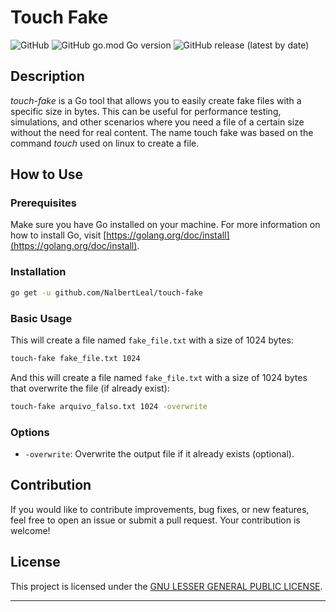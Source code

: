# Touch Fake

![GitHub](https://img.shields.io/github/license/NalbertLeal/touch-fake)
![GitHub go.mod Go version](https://img.shields.io/github/go-mod/go-version/NalbertLeal/touch-fake)
![GitHub release (latest by date)](https://img.shields.io/github/v/release/NalbertLeal/touch-fake)

## Description

_touch-fake_ is a Go tool that allows you to easily create fake files with a specific size in bytes. This can be useful for performance testing, simulations, and other scenarios where you need a file of a certain size without the need for real content. The name touch fake was based on the command _touch_ used on linux to create a file.

## How to Use

### Prerequisites

Make sure you have Go installed on your machine. For more information on how to install Go, visit [https://golang.org/doc/install](https://golang.org/doc/install).

### Installation

```bash
go get -u github.com/NalbertLeal/touch-fake
```

### Basic Usage

This will create a file named `fake_file.txt` with a size of 1024 bytes:

```bash
touch-fake fake_file.txt 1024 
```

And this will create a file named `fake_file.txt` with a size of 1024 bytes that overwrite the file (if already exist):

```bash
touch-fake arquivo_falso.txt 1024 -overwrite
```

### Options

- `-overwrite`: Overwrite the output file if it already exists (optional).

## Contribution

If you would like to contribute improvements, bug fixes, or new features, feel free to open an issue or submit a pull request. Your contribution is welcome!

## License

This project is licensed under the [GNU LESSER GENERAL PUBLIC LICENSE](https://choosealicense.com/licenses/lgpl-3.0/).

---